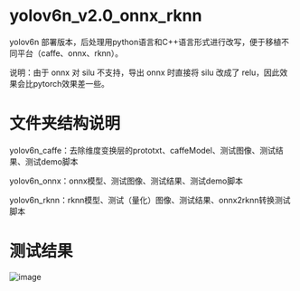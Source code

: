 # yolov6n_v2.0_onnx_rknn

yolov6n 部署版本，后处理用python语言和C++语言形式进行改写，便于移植不同平台（caffe、onnx、rknn）。


说明：由于 onnx 对 silu 不支持，导出 onnx 时直接将 silu 改成了 relu，因此效果会比pytorch效果差一些。

# 文件夹结构说明

yolov6n_caffe：去除维度变换层的prototxt、caffeModel、测试图像、测试结果、测试demo脚本

yolov6n_onnx：onnx模型、测试图像、测试结果、测试demo脚本

yolov6n_rknn：rknn模型、测试（量化）图像、测试结果、onnx2rknn转换测试脚本

# 测试结果

![image](https://github.com/cqu20160901/yolov6n_v2.0_onnx_rknn/blob/main/yolov6n_rknn/test_rknn_result.jpg)
